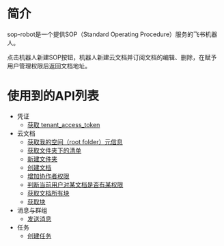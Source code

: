 # 简介
sop-robot是一个提供SOP（Standard Operating Procedure）服务的飞书机器人。

点击机器人新建SOP按钮，机器人新建云文档并订阅文档的编辑、删除，在赋予用户管理权限后返回文档地址。

# 使用到的API列表
- 凭证
  - [获取 tenant_access_token](https://open.feishu.cn/document/ukTMukTMukTM/ukDNz4SO0MjL5QzM/auth-v3/auth/tenant_access_token_internal)
- 云文档
  - [获取我的空间（root folder）元信息](https://open.feishu.cn/document/ukTMukTMukTM/ugTNzUjL4UzM14CO1MTN/get-root-folder-meta)
  - [获取文件夹下的清单](https://open.feishu.cn/document/uAjLw4CM/ukTMukTMukTM/reference/drive-v1/file/list)
  - [新建文件夹](https://open.feishu.cn/document/uAjLw4CM/ukTMukTMukTM/reference/drive-v1/file/create_folder)
  - [创建文档](https://open.feishu.cn/document/ukTMukTMukTM/ugDM2YjL4AjN24COwYjN)
  - [增加协作者权限](https://open.feishu.cn/document/uAjLw4CM/ukTMukTMukTM/reference/drive-v1/permission-member/create)
  - [判断当前用户对某文档是否有某权限](https://open.feishu.cn/document/ukTMukTMukTM/uYzN3UjL2czN14iN3cTN)
  - [获取文档所有块](https://open.feishu.cn/document/ukTMukTMukTM/uUDN04SN0QjL1QDN/document-docx/docx-v1/document-block/list)
  - [获取块](https://open.feishu.cn/document/ukTMukTMukTM/uUDN04SN0QjL1QDN/document-docx/docx-v1/document-block/get)
- 消息与群组
  - [发送消息](https://open.feishu.cn/document/uAjLw4CM/ukTMukTMukTM/reference/im-v1/message/create)
- 任务
  - [创建任务](https://open.feishu.cn/open-apis/task/v1/tasks)
